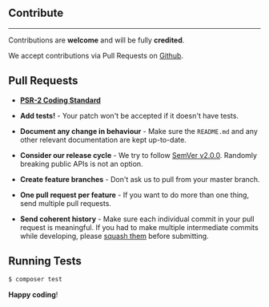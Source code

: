 ## Contribute
---

Contributions are **welcome** and will be fully **credited**.

We accept contributions via Pull Requests on [Github](https://github.com/:vendor/:package_name).

## Pull Requests

- **[PSR-2 Coding Standard](https://github.com/php-fig/fig-standards/blob/master/accepted/PSR-2-coding-style-guide.md)**

- **Add tests!** - Your patch won't be accepted if it doesn't have tests.

- **Document any change in behaviour** - Make sure the `README.md` and any other
  relevant documentation are kept up-to-date.

- **Consider our release cycle** - We try to follow [SemVer v2.0.0](http://semver.org/).
  Randomly breaking public APIs is not an option.

- **Create feature branches** - Don't ask us to pull from your master branch.

- **One pull request per feature** - If you want to do more than one thing,
  send multiple pull requests.

- **Send coherent history** - Make sure each individual commit in your pull
  request is meaningful. If you had to make multiple intermediate commits while
  developing, please [squash them](http://www.git-scm.com/book/en/v2/Git-Tools-Rewriting-History#Changing-Multiple-Commit-Messages)
  before submitting.

## Running Tests

``` bash
$ composer test
```

**Happy coding**!